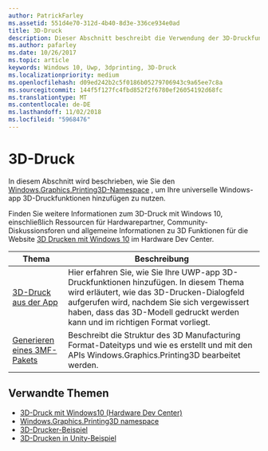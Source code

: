 ```yaml
---
author: PatrickFarley
ms.assetid: 551d4e70-312d-4b40-8d3e-336ce934e0ad
title: 3D-Druck
description: Dieser Abschnitt beschreibt die Verwendung der 3D-Druckfunktionen in Ihrer Universellen Windows-App.
ms.author: pafarley
ms.date: 10/26/2017
ms.topic: article
keywords: Windows 10, Uwp, 3dprinting, 3D-Druck
ms.localizationpriority: medium
ms.openlocfilehash: d09ed242b2c5f0186b05279706943c9a65ee7c8a
ms.sourcegitcommit: 144f5f127fc4fbd852f2f6780ef26054192d68fc
ms.translationtype: MT
ms.contentlocale: de-DE
ms.lasthandoff: 11/02/2018
ms.locfileid: "5968476"
---
```

# <a name="3d-printing"></a>3D-Druck


In diesem Abschnitt wird beschrieben, wie Sie den [Windows.Graphics.Printing3D-Namespace](https://msdn.microsoft.com/library/windows/apps/windows.graphics.printing3d.aspx) , um Ihre universelle Windows-app 3D-Druckfunktionen hinzufügen zu nutzen.  

Finden Sie weitere Informationen zum 3D-Druck mit Windows 10, einschließlich Ressourcen für Hardwarepartner, Community-Diskussionsforen und allgemeine Informationen zu 3D Funktionen für die Website [3D Drucken mit Windows 10](https://developer.microsoft.com/windows/hardware/3d-print-support-windows-10) im Hardware Dev Center.

| Thema | Beschreibung |
|-------|-------------|
| [3D-Druck aus der App](3d-print-from-app.md) | Hier erfahren Sie, wie Sie Ihre UWP-app 3D-Druckfunktionen hinzufügen. In diesem Thema wird erläutert, wie das 3D-Drucken-Dialogfeld aufgerufen wird, nachdem Sie sich vergewissert haben, dass das 3D-Modell gedruckt werden kann und im richtigen Format vorliegt. |
| [Generieren eines 3MF-Pakets](generate-3mf.md) | Beschreibt die Struktur des 3D Manufacturing Format-Dateityps und wie es erstellt und mit den APIs Windows.Graphics.Printing3D bearbeitet werden. |

## <a name="related-topics"></a>Verwandte Themen

* [3D-Druck mit Windows10 (Hardware Dev Center)](https://developer.microsoft.com/windows/hardware/3d-print-support-windows-10)
* [Windows.Graphics.Printing3D namespace](https://msdn.microsoft.com/library/windows/apps/windows.graphics.printing3d.aspx)
* [3D-Drucker-Beispiel](https://github.com/Microsoft/Windows-universal-samples/tree/master/Samples/3DPrinting)
* [3D-Drucken in Unity-Beispiel](https://github.com/Microsoft/Windows-universal-samples/tree/master/Samples/3DPrintingFromUnity)

 
